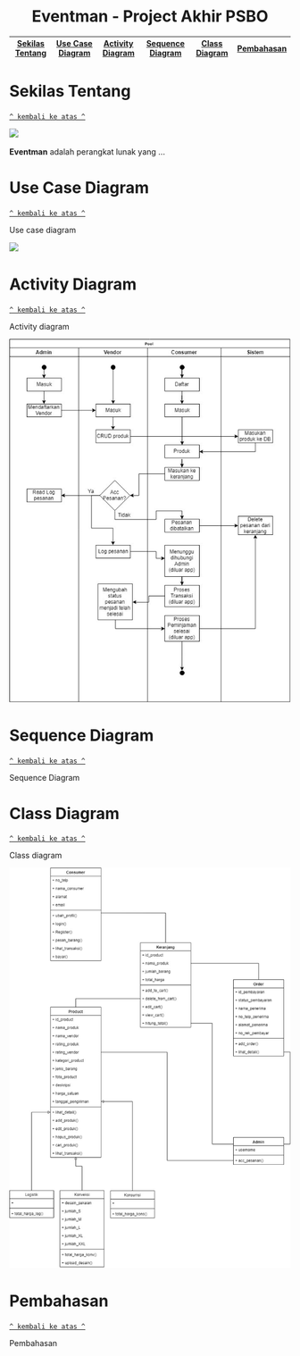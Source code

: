<h1 align="center">Eventman - Project Akhir PSBO</h1>

[Sekilas Tentang](#sekilas-tentang) | [Use Case Diagram](#use-case-diagram) | [Activity Diagram](#activity-diagram) |  [Sequence Diagram](#sequence-diagram) | [Class Diagram](#class-diagram) | [Pembahasan](#pembahasan)
:---:|:---:|:---:|:---:|:---:|:---:

# Sekilas Tentang
[`^ kembali ke atas ^`](#)

<img src="https://blogmedia.evbstatic.com/wp-content/uploads/wpmulti/sites/3/2017/10/03114759/Best-event-apps.jpg">

**Eventman** adalah perangkat lunak yang ...

# Use Case Diagram
[`^ kembali ke atas ^`](#)

Use case diagram

<img src="https://github.com/normanfd/Eventman2019/blob/master/img/eventman_usecase.jpg">

# Activity Diagram
[`^ kembali ke atas ^`](#)

Activity diagram

<img src="https://github.com/normanfd/Eventman2019/blob/master/img/Diagram_Activity.jpg">

# Sequence Diagram
[`^ kembali ke atas ^`](#)

Sequence Diagram

# Class Diagram
[`^ kembali ke atas ^`](#)

Class diagram

<img src="https://github.com/normanfd/Eventman2019/blob/master/img/class_diagram.jpg">

# Pembahasan
[`^ kembali ke atas ^`](#)

Pembahasan
